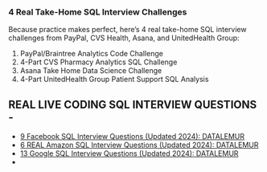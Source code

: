 ### 4 Real Take-Home SQL Interview Challenges
Because practice makes perfect, here’s 4 real take-home SQL interview challenges from PayPal, CVS Health, Asana, and UnitedHealth Group:

1. PayPal/Braintree Analytics Code Challenge
2. 4-Part CVS Pharmacy Analytics SQL Challenge
3. Asana Take Home Data Science Challenge
4. 4-Part UnitedHealth Group Patient Support SQL Analysis

## REAL LIVE CODING SQL INTERVIEW QUESTIONS -
- [9 Facebook SQL Interview Questions (Updated 2024): DATALEMUR](https://datalemur.com/blog/facebook-sql-interview-questions)
- [6 REAL Amazon SQL Interview Questions (Updated 2024): DATALEMUR](https://datalemur.com/blog/amazon-sql-interview-questions)
- [13 Google SQL Interview Questions (Updated 2024): DATALEMUR](https://datalemur.com/blog/google-sql-interview-questions)
- []()
